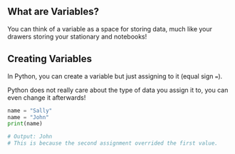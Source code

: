 ## What are Variables?
You can think of a variable as a space for storing data, much like your drawers storing your stationary and notebooks!

## Creating Variables
In Python, you can create a variable but just assigning to it (equal sign `=`).

Python does not really care about the type of data you assign it to, you can even change it afterwards!

```python
name = "Sally"
name = "John"
print(name)

# Output: John
# This is because the second assignment overrided the first value.
```

